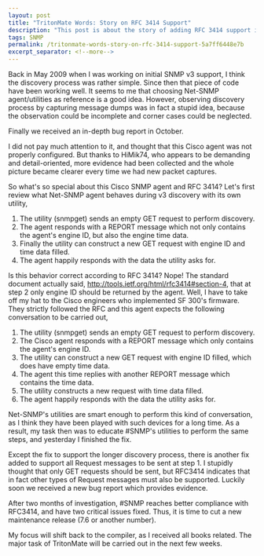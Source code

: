 ```yaml
---
layout: post
title: "TritonMate Words: Story on RFC 3414 Support"
description: "This post is about the story of adding RFC 3414 support in #SNMP."
tags: SNMP
permalink: /tritonmate-words-story-on-rfc-3414-support-5a7ff6448e7b
excerpt_separator: <!--more-->
---
```

Back in May 2009 when I was working on initial SNMP v3 support, I think the discovery process was rather simple. Since then that piece of code have been working well. It seems to me that choosing Net-SNMP agent/utilities as reference is a good idea. However, observing discovery process by capturing message dumps was in fact a stupid idea, because the observation could be incomplete and corner cases could be neglected.

Finally we received an in-depth bug report in October.
<!--more-->

I did not pay much attention to it, and thought that this Cisco agent was not properly configured. But thanks to HiMik74, who appears to be demanding and detail-oriented, more evidence had been collected and the whole picture became clearer every time we had new packet captures.

So what's so special about this Cisco SNMP agent and RFC 3414? Let's first review what Net-SNMP agent behaves during v3 discovery with its own utility,

1. The utility (snmpget) sends an empty GET request to perform discovery.
1. The agent responds with a REPORT message which not only contains the agent's engine ID, but also the engine time data.
1. Finally the utility can construct a new GET request with engine ID and time data filled.
1. The agent happily responds with the data the utility asks for.

Is this behavior correct according to RFC 3414? Nope! The standard document actually said,
http://tools.ietf.org/html/rfc3414#section-4, that at step 2 only engine ID should be returned by the agent. Well, I have to take off my hat to the Cisco engineers who implemented SF 300's firmware. They strictly followed the RFC and this agent expects the following conversation to be carried out,

1. The utility (snmpget) sends an empty GET request to perform discovery.
1. The Cisco agent responds with a REPORT message which only contains the agent's engine ID.
1. The utility can construct a new GET request with engine ID filled, which does have empty time data.
1. The agent this time replies with another REPORT message which contains the time data.
1. The utility constructs a new request with time data filled.
1. The agent happily responds with the data the utility asks for.

Net-SNMP's utilities are smart enough to perform this kind of conversation, as I think they have been played with such devices for a long time. As a result, my task then was to educate #SNMP's utilities to perform the same steps, and yesterday I finished the fix.

Except the fix to support the longer discovery process, there is another fix added to support all Request messages to be sent at step 1. I stupidly thought that only GET requests should be sent, but RFC3414 indicates that in fact other types of Request messages must also be supported. Luckily soon we received a new bug report which provides evidence.

After two months of investigation, #SNMP reaches better compliance with RFC3414, and have two critical issues fixed. Thus, it is time to cut a new maintenance release (7.6 or another number).

My focus will shift back to the compiler, as I received all books related. The major task of TritonMate will be carried out in the next few weeks.
